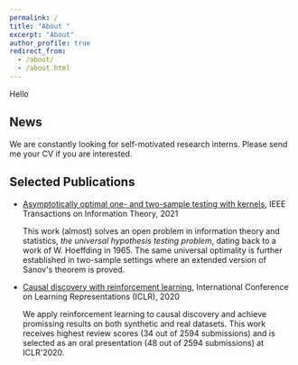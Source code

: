 ```yaml
---
permalink: /
title: "About "
excerpt: "About"
author_profile: true
redirect_from: 
  - /about/
  - /about.html
---
```


Hello

News
---
We are constantly looking for self-motivated research interns. Please send me your CV if you are interested. 

Selected Publications
---
* [Asymptotically optimal one- and two-sample testing with kernels](http://dx.doi.org/10.1109/TIT.2021.3059267), IEEE Transactions on Information Theory, 2021
    
    This work (almost) solves an open problem in information theory and statistics, *the universal hypothesis testing problem*, dating back to 
    a work of W. Hoeffding in 1965. The same universal optimality is further established  in two-sample settings where an extended 
     version of Sanov's theorem is proved.

* [Causal discovery with reinforcement learning](https://openreview.net/forum?id=S1g2skStPB), International Conference on Learning Representations (ICLR), 2020
     
     We apply reinforcement learning to causal discovery and achieve promissing results on both synthetic and real datasets. This work receives highest review scores 
    (34 out of 2594 submissions) and is selected as an oral presentation (48 out of 2594 submissions) at ICLR'2020.

